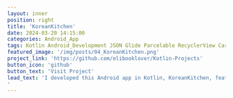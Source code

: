 ```yaml
---
layout: inner
position: right
title: 'KoreanKitchen'
date: 2024-03-20 14:15:00
categories: Android_App
tags: Kotlin Android_Development JSON Glide Parcelable RecyclerView CardView
featured_image: '/img/posts/04_KoreanKitchen.png'
project_link: 'https://github.com/elibooklover/Kotlin-Projects'
button_icon: 'github'
button_text: 'Visit Project'
lead_text: 'I developed this Android app in Kotlin, KoreanKitchen, featuring Korean food recipes with RecyclerView, CardView, JSON parsing, Glide for image loading, Parcelable for data transfer, and animated view transitions.
'
---
```

